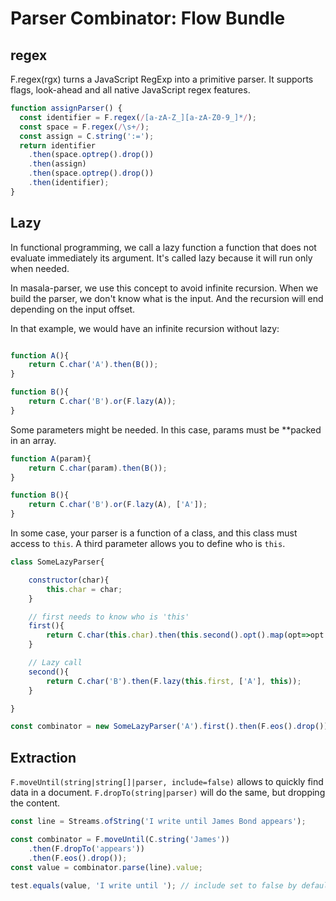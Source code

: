 Parser Combinator: Flow Bundle
=====


regex
-----

F.regex(rgx) turns a JavaScript RegExp into a primitive parser. It supports flags, look-ahead
and all native JavaScript regex features.

```js
function assignParser() {
  const identifier = F.regex(/[a-zA-Z_][a-zA-Z0-9_]*/);
  const space = F.regex(/\s+/);
  const assign = C.string(':=');
  return identifier
    .then(space.optrep().drop())
    .then(assign)
    .then(space.optrep().drop())
    .then(identifier);
}
```

 




Lazy
-----

In functional programming, we call a lazy function a function that does not evaluate immediately its argument.
It's called lazy because it will run only when needed.

In masala-parser, we use this concept to avoid infinite recursion. When we build the
parser, we don't know what is the input. And the recursion will end depending on the input offset.


In that example, we would have an infinite recursion without lazy:
 
```js

function A(){
    return C.char('A').then(B());
}

function B(){
    return C.char('B').or(F.lazy(A));
}

```
 
Some parameters might be needed. In this case, params must be **packed in an array.

```js
function A(param){
    return C.char(param).then(B());
}

function B(){
    return C.char('B').or(F.lazy(A), ['A']);
}

```


In some case, your parser is a function of a class, and this class must access to `this`.
A third parameter allows you to define who is `this`.

```js
class SomeLazyParser{

    constructor(char){
        this.char = char;
    }

    // first needs to know who is 'this'
    first(){
        return C.char(this.char).then(this.second().opt().map(opt=>opt.orElse('')));
    }

    // Lazy call
    second(){
        return C.char('B').then(F.lazy(this.first, ['A'], this));
    }

}

const combinator = new SomeLazyParser('A').first().then(F.eos().drop());
```






Extraction
---

`F.moveUntil(string|string[]|parser, include=false)` allows to quickly find data in a document.
`F.dropTo(string|parser)` will do the same, but dropping the content.

```js
const line = Streams.ofString('I write until James Bond appears');

const combinator = F.moveUntil(C.string('James'))
    .then(F.dropTo('appears'))
    .then(F.eos().drop());
const value = combinator.parse(line).value;

test.equals(value, 'I write until '); // include set to false by default

```
